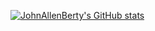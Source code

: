 [![JohnAllenBerty's GitHub stats](https://github-readme-stats.vercel.app/api?username=JohnAllenBerty)](https://github.com/JohnAllenBerty/github-readme-stats)
